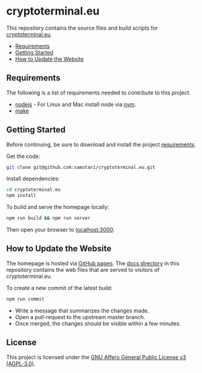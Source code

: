 # cryptoterminal.eu

This repository contains the source files and build scripts for [cryptoterminal.eu](https://cryptoterminal.eu/).

* [Requirements](#requirements)
* [Getting Started](#getting-started)
* [How to Update the Website](#how-to-update-the-website)


## Requirements

The following is a list of requirements needed to contribute to this project.

* [nodejs](https://nodejs.org/) - For Linux and Mac install node via [nvm](https://github.com/creationix/nvm).
* [make](https://www.gnu.org/software/make/)


## Getting Started

Before continuing, be sure to download and install the project [requirements](#requirements).

Get the code:
```bash
git clone git@github.com:samotari/cryptoterminal.eu.git
```

Install dependencies:
```bash
cd cryptoterminal.eu
npm install
```

To build and serve the homepage locally:
```bash
npm run build && npm run server
```
Then open your browser to [localhost:3000](http://localhost:3000).


## How to Update the Website

The homepage is hosted via [GitHub pages](https://pages.github.com/). The [docs directory](https://github.com/samotari/cryptoterminal.eu/tree/master/docs) in this repository contains the web files that are served to visitors of cryptoterminal.eu.

To create a new commit of the latest build:
```bash
npm run commit
```
* Write a message that summarizes the changes made.
* Open a pull-request to the upstream master branch.
* Once merged, the changes should be visible within a few minutes.


## License

This project is licensed under the [GNU Affero General Public License v3 (AGPL-3.0)](https://tldrlegal.com/license/gnu-affero-general-public-license-v3-(agpl-3.0)).
